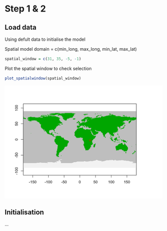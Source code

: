 # Step 1 & 2


## Load data

Using defult data to initialise the model




Spatial model domain = c(min_long, max_long, min_lat, max_lat)

```r
spatial_window = c(31, 35, -5, -1)
```

Plot the spatial window to check selection

```r
plot_spatialwindow(spatial_window)
```

<img src="02-initialisation_files/figure-html/unnamed-chunk-2-1.png" width="672" />

## Initialisation

...
